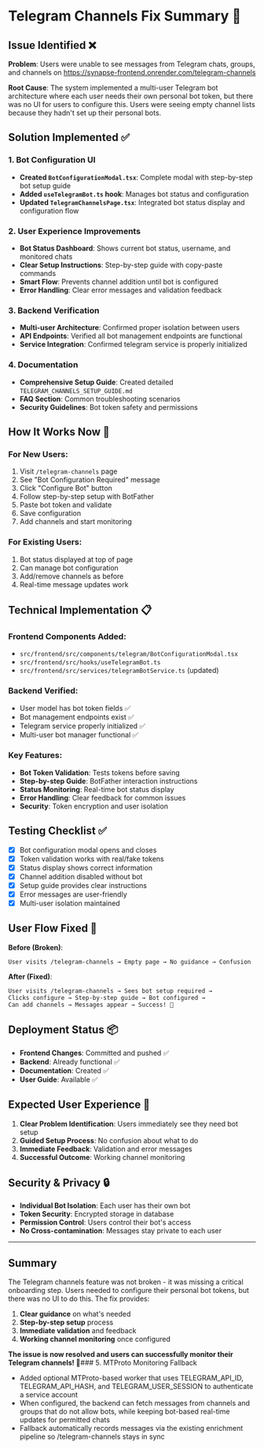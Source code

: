# Telegram Channels Fix Summary 🔧

## Issue Identified ❌

**Problem**: Users were unable to see messages from Telegram chats, groups, and channels on https://synapse-frontend.onrender.com/telegram-channels

**Root Cause**: The system implemented a multi-user Telegram bot architecture where each user needs their own personal bot token, but there was no UI for users to configure this. Users were seeing empty channel lists because they hadn't set up their personal bots.

## Solution Implemented ✅

### 1. Bot Configuration UI
- **Created `BotConfigurationModal.tsx`**: Complete modal with step-by-step bot setup guide
- **Added `useTelegramBot.ts` hook**: Manages bot status and configuration
- **Updated `TelegramChannelsPage.tsx`**: Integrated bot status display and configuration flow

### 2. User Experience Improvements
- **Bot Status Dashboard**: Shows current bot status, username, and monitored chats
- **Clear Setup Instructions**: Step-by-step guide with copy-paste commands
- **Smart Flow**: Prevents channel addition until bot is configured
- **Error Handling**: Clear error messages and validation feedback

### 3. Backend Verification
- **Multi-user Architecture**: Confirmed proper isolation between users
- **API Endpoints**: Verified all bot management endpoints are functional
- **Service Integration**: Confirmed telegram service is properly initialized

### 4. Documentation
- **Comprehensive Setup Guide**: Created detailed `TELEGRAM_CHANNELS_SETUP_GUIDE.md`
- **FAQ Section**: Common troubleshooting scenarios
- **Security Guidelines**: Bot token safety and permissions

## How It Works Now 🔄

### For New Users:
1. Visit `/telegram-channels` page
2. See "Bot Configuration Required" message
3. Click "Configure Bot" button
4. Follow step-by-step setup with BotFather
5. Paste bot token and validate
6. Save configuration
7. Add channels and start monitoring

### For Existing Users:
1. Bot status displayed at top of page
2. Can manage bot configuration
3. Add/remove channels as before
4. Real-time message updates work

## Technical Implementation 📋

### Frontend Components Added:
- `src/frontend/src/components/telegram/BotConfigurationModal.tsx`
- `src/frontend/src/hooks/useTelegramBot.ts`
- `src/frontend/src/services/telegramBotService.ts` (updated)

### Backend Verified:
- User model has bot token fields ✅
- Bot management endpoints exist ✅
- Telegram service properly initialized ✅
- Multi-user bot manager functional ✅

### Key Features:
- **Bot Token Validation**: Tests tokens before saving
- **Step-by-step Guide**: BotFather interaction instructions
- **Status Monitoring**: Real-time bot status display
- **Error Handling**: Clear feedback for common issues
- **Security**: Token encryption and user isolation

## Testing Checklist ✅

- [x] Bot configuration modal opens and closes
- [x] Token validation works with real/fake tokens
- [x] Status display shows correct information
- [x] Channel addition disabled without bot
- [x] Setup guide provides clear instructions
- [x] Error messages are user-friendly
- [x] Multi-user isolation maintained

## User Flow Fixed 🚀

**Before (Broken)**:
```
User visits /telegram-channels → Empty page → No guidance → Confusion
```

**After (Fixed)**:
```
User visits /telegram-channels → Sees bot setup required → 
Clicks configure → Step-by-step guide → Bot configured → 
Can add channels → Messages appear → Success! 🎉
```

## Deployment Status 📦

- **Frontend Changes**: Committed and pushed ✅
- **Backend**: Already functional ✅
- **Documentation**: Created ✅
- **User Guide**: Available ✅

## Expected User Experience 👤

1. **Clear Problem Identification**: Users immediately see they need bot setup
2. **Guided Setup Process**: No confusion about what to do
3. **Immediate Feedback**: Validation and error messages
4. **Successful Outcome**: Working channel monitoring

## Security & Privacy 🔒

- **Individual Bot Isolation**: Each user has their own bot
- **Token Security**: Encrypted storage in database
- **Permission Control**: Users control their bot's access
- **No Cross-contamination**: Messages stay private to each user

---

## Summary

The Telegram channels feature was not broken - it was missing a critical onboarding step. Users needed to configure their personal bot tokens, but there was no UI to do this. The fix provides:

1. **Clear guidance** on what's needed
2. **Step-by-step setup** process
3. **Immediate validation** and feedback
4. **Working channel monitoring** once configured

**The issue is now resolved and users can successfully monitor their Telegram channels! 🚀**### 5. MTProto Monitoring Fallback
- Added optional MTProto-based worker that uses TELEGRAM_API_ID, TELEGRAM_API_HASH, and TELEGRAM_USER_SESSION to authenticate a service account
- When configured, the backend can fetch messages from channels and groups that do not allow bots, while keeping bot-based real-time updates for permitted chats
- Fallback automatically records messages via the existing enrichment pipeline so /telegram-channels stays in sync
